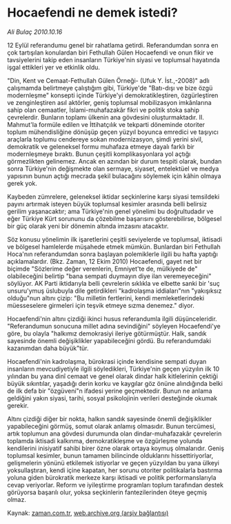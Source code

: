 # Hocaefendi ne demek istedi?

*Ali Bulaç 2010.10.16*

<td class="news-spot">
<p>12 Eylül referandumu genel bir rahatlama getirdi. Referandumdan sonra en çok tartışılan konulardan biri Fethullah Gülen Hocaefendi ve onun fikir ve tavsiyelerini takip eden insanların Türkiye'nin siyasi ve toplumsal hayatında işgal ettikleri yer ve etkinlik oldu.</p>
<p><p>"Din, Kent ve Cemaat-Fethullah Gülen Örneği- (Ufuk Y. İst.,-2008)" adlı çalışmamda belirtmeye çalıştığım gibi, Türkiye'de "Batı-dışı ve bize özgü modernleşme" konsepti içinde Türkiye'yi demokratikleştiren, özgürleştiren ve zenginleştiren asıl aktörler, geniş toplumsal mobilizasyon imkânlarına sahip olan cemaatler, İslami-muhafazakâr fikri ve politik stoka sahip çevrelerdir. Bunların toplamı ülkenin ana gövdesini oluşturmaktadır. II. Mahmut'la formüle edilen ve İttihatçılık ve tekparti döneminde otoriter toplum mühendisliğine dönüşüp geçen yüzyıl boyunca emredici ve taşıyıcı araçlarla toplumu cendereye sokan modernizasyon, şimdi yerini sivil, demokratik ve geleneksel formu muhafaza etmeye dayalı farklı bir modernleşmeye bıraktı. Bunun çeşitli komplikasyonlara yol açtığı görmezlikten gelinemez. Ancak en azından bir durum tespiti olarak, bundan sonra Türkiye'nin değişmekte olan sermaye, siyaset, entelektüel ve medya yapısının bunun açtığı mecrada şekil bulacağını söylemek için kâhin olmaya gerek yok.
<p>Kaybeden zümrelere, geleneksel iktidar seçkinlerine karşı siyasi temsildeki payını artırmak isteyen büyük toplumsal kesimler arasında belli belirsiz gerilim yaşanacaktır; ama Türkiye'nin genel yönelimi bu doğrultudadır ve eğer Türkiye Kürt sorununu da çözebilme başarısını gösterebilirse, bölgesel bir güç olarak yeni bir dönemin altında imzasını atacaktır.
<p>Söz konusu yönelimin ilk işaretlerini çeşitli seviyelerde ve toplumsal, iktisadi ve bölgesel hamlelerde müşahede etmek mümkün. Bunlardan biri Fethullah Hoca'nın referandumdan sonra başlayan polemiklerle ilgili bu hafta yaptığı açıklamalardır. (Bkz. Zaman, 12 Ekim 2010) Hocaefendi, gayet net bir biçimde "Sözlerime değer verenlerin, Emniyet'te de, mülkiyede de" olabileceğini belirtip "bana sempati duymayın diye ilan veremeyeceğini" söylüyor. AK Parti iktidarıyla belli çevrelerin sıklıkla ve elbette sanki bir 'suç unsuru'ymuş üslubuyla dile getirdikleri "kadrolaşma iddiaları"nın "yakışıksız olduğu"nun altını çizip: "Bu milletin fertlerini, kendi memleketlerindeki müesseselere girmeleri için teşvik etmeye sızma denemez." diyor.
<p>Hocaefendi'nin altını çizdiği ikinci husus referandumla ilgili düşünceleridir. "Referandumun sonucuna millet adına sevindiğini" söyleyen Hocaefendi'ye göre, bu olayla "halkımız demokrasiyi ileriye götürmüştür. Halk, sandık sayesinde önemli değişiklikler yapabileceğini gördü. Bu referandumdaki kazanımdan daha büyük"tür.
<p>Hocaefendi'nin kadrolaşma, bürokrasi içinde kendisine sempati duyan insanların mevcudiyetiyle ilgili söyledikleri, Türkiye'nin geçen yüzyılın ilk 10 yılından bu yana dinî cemaat ve genel olarak dindar halk kitlelerinin çektiği büyük sıkıntılar, yaşadığı derin korku ve kaygılar göz önüne alındığında belki de ilk defa bir "özgüveni"n ifadesi yerine geçmektedir. Bunun ne anlama geldiğini yakın siyasi, tarihi, sosyal psikolojinin verileri desteğinde okumak gerekir.
<p>Altını çizdiği diğer bir nokta, halkın sandık sayesinde önemli değişiklikler yapabileceğini görmüş, somut olarak anlamış olmasıdır. Bunun tercümesi, artık toplumun ana gövdesi durumunda olan dindar-muhafazakâr çevrelerin toplamda iktisadi kalkınma, demokratikleşme ve özgürleşme yolunda kendilerini inisiyatif sahibi birer özne olarak ortaya koymuş olmalarıdır. Geniş toplumsal kesimler, bunun tamamen bilincinde olduklarını hissettiriyorlar, gelişmelerin yönünü etkilemek istiyorlar ve geçen yüzyıldan bu yana ülkeyi yoksullaştıran, kendi içine kapatan, her sorunu otoriter politikalarla bastırma yoluna giden bürokratik merkeze karşı iktisadi ve politik performanslarıyla cevap veriyorlar. Reform ve iyileştirme programları toplum tarafından destek görüyorsa başarılı olur, yoksa seçkinlerin fantezilerinden öteye geçmiş olmaz. </p>
<a href="http://web.archive.org/web/20101130222859/mailto:a.bulac@zaman.com.tr">
</a></p></p></p></p></p></p></td>

Kaynak: [zaman.com.tr](http://zaman.com.tr/yazar.do?yazino=1040882), [web.archive.org (arşiv bağlantısı)](http://web.archive.org/web/20101130222859/http://zaman.com.tr/yazar.do?yazino=1040882)
